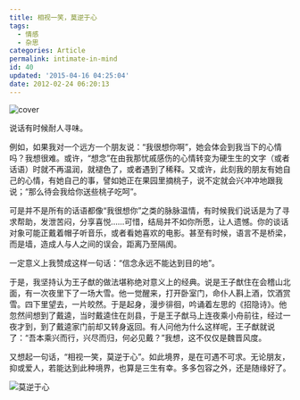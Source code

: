 ```yaml
---
title: 相视一笑，莫逆于心
tags:
  - 情感
  - 杂思
categories: Article
permalink: intimate-in-mind
id: 40
updated: '2015-04-16 04:25:04'
date: 2012-02-24 06:20:13
---
```


![cover](https://cat.yufan.me/cats/024519g4C.jpg)

说话有时候耐人寻味。

例如，如果我对一个远方一个朋友说：“我很想你啊”，她会体会到我当下的心情吗？我想很难。或许，“想念”在由我那忧戚感伤的心情转变为硬生生的文字（或者话语）时就不再温润，就褪色了，或者遇到了稀释。又或许，此刻我的朋友有她自己的心情，有她自己的事，譬如她正在果园里摘桃子，说不定就会兴冲冲地跟我说；“那么待会我给你送些桃子吃呵”。

<!--more-->

可是并不是所有的话语都像“我很想你”之类的脉脉温情，有时候我们说话是为了寻求帮助，发泄苦闷，分享喜悦……可惜，结局并不如你所愿，让人遗憾。你的谈话对象可能正戴着帽子听音乐，或者看她喜欢的电影。甚至有时候，语言不是桥梁，而是墙，造成人与人之间的误会，距离乃至隔阂。

一定意义上我赞成这样一句话：“信念永远不能达到目的地”。

于是，我坚持认为王子猷的做法堪称绝对意义上的经典。说是王子猷住在会稽山北面，有一次夜里下了一场大雪。他一觉醒来，打开卧室门，命仆人斟上酒，饮酒赏雪。四下里望去，一片皎然。于是起身，漫步徘徊，吟诵着左思的《招隐诗》。他忽然间想到了戴逵，当时戴逵住在剡县，于是王子猷马上连夜乘小舟前往，经过一夜才到，到了戴逵家门前却又转身返回。有人问他为什么这样呢，王子猷就说了：“吾本乘兴而行，兴尽而归，何必见戴？”我想，这不仅仅是魏晋风度。

又想起一句话，“相视一笑，莫逆于心”。如此境界，是在可遇不可求。无论朋友，抑或爱人，若能达到此种境界，也算是三生有幸。多多包容之外，还是随缘好了。

![莫逆于心](https://cat.yufan.me/cats/024524yJe.jpg)
